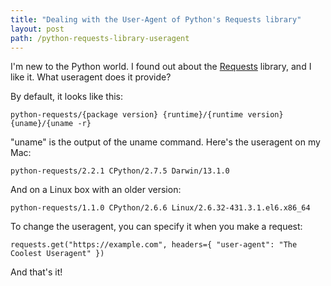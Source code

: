 ```yaml
---
title: "Dealing with the User-Agent of Python's Requests library"
layout: post
path: /python-requests-library-useragent
---
```


I'm new to the Python world. I found out about the [Requests](https://requests.readthedocs.io/) library, and I like it. What useragent does it provide?

By default, it looks like this:

    python-requests/{package version} {runtime}/{runtime version} {uname}/{uname -r}

"uname" is the output of the uname command. Here's the useragent on my Mac:

    python-requests/2.2.1 CPython/2.7.5 Darwin/13.1.0

And on a Linux box with an older version:

    python-requests/1.1.0 CPython/2.6.6 Linux/2.6.32-431.3.1.el6.x86_64

To change the useragent, you can specify it when you make a request:

    requests.get("https://example.com", headers={ "user-agent": "The Coolest Useragent" })

And that's it!
